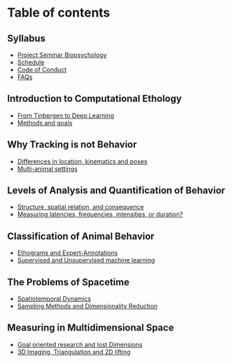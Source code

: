 # Table of contents

## Syllabus
* [Project Seminar Biopsychology](README.md)
* [Schedule]()
* [Code of Conduct]()
* [FAQs]()


## Introduction to Computational Ethology
* [From Tinbergen to Deep Learning]()
* [Methods and goals]()

## Why Tracking is not Behavior
* [Differences in location, kinematics and poses]()
* [Multi-animal settings]()

## Levels of Analysis and Quantification of Behavior
* [Structure, spatial relation, and consequence]()
* [Measuring latencies, frequencies, intensities, or duration?]()

## Classification of Animal Behavior  
* [Ethograms and Expert-Annotations]()
* [Supervised and Unsupervised machine learning]()

## The Problems of Spacetime
* [Spatiotemporal Dynamics]()
* [Sampling Methods and Dimensionality Reduction]()

## Measuring in Multidimensional Space
* [Goal oriented research and lost Dimensions]()
* [3D Imaging, Triangulation and 2D lifting]()